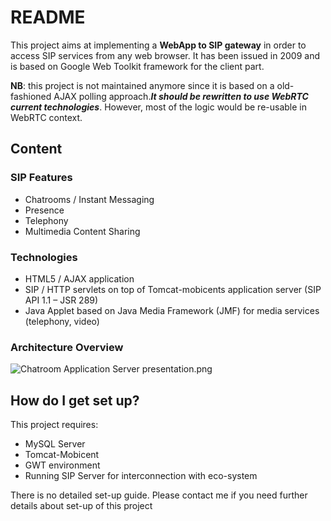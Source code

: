 # README #

This project aims at implementing a **WebApp to SIP gateway** in order to
access SIP services from any web browser. It has been issued in 2009 and is based on Google Web Toolkit framework for the client part. 

**NB**: this project is not maintained anymore since it is based on a old-fashioned AJAX polling approach.***It should be rewritten to use WebRTC current technologies***. However, most of the logic would be re-usable in WebRTC context.

## Content ##

### SIP Features ###

* Chatrooms / Instant Messaging
* Presence
* Telephony
* Multimedia Content Sharing

### Technologies ###

* HTML5 / AJAX application
* SIP / HTTP servlets on top of Tomcat-mobicents application server
(SIP API 1.1 – JSR 289)
* Java Applet based on Java Media Framework (JMF) for media
services (telephony, video)

### Architecture Overview ###
![Chatroom Application Server presentation.png](https://bitbucket.org/repo/7jk8ry/images/3858223146-Chatroom%20Application%20Server%20presentation.png)

## How do I get set up? ##

This project requires:

* MySQL Server
* Tomcat-Mobicent
* GWT environment
* Running SIP Server for interconnection with eco-system

There is no detailed set-up guide. Please contact me if you need further details about set-up of this project